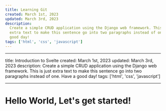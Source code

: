 ```yaml
---
title: Learning Git
created: March 1st, 2023
updated: March 3rd, 2023
description:
  Create a simple CRUD application using the Django web framework. This is just
  extra text to make this sentence go into two paragraphs instead of one. Have a
  good day!
tags: ['html', 'css', 'javascript']
---
```


---

title: Introduction to Svelte created: March 1st, 2023 updated: March 3rd, 2023
description: Create a simple CRUD application using the Django web framework.
This is just extra text to make this sentence go into two paragraphs instead of
one. Have a good day! tags: ['html', 'css', 'javascript']

---

# Hello World, Let's get started!
